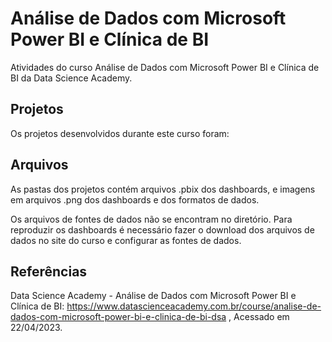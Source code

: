 # Análise de Dados com Microsoft Power BI e Clínica de BI
Atividades do curso Análise de Dados com Microsoft Power BI e Clínica de BI da Data Science Academy.

## Projetos
Os projetos desenvolvidos durante este curso foram:

## Arquivos 
As pastas dos projetos contém arquivos .pbix dos dashboards, e imagens em arquivos .png dos dashboards e dos formatos de dados. 

Os arquivos de fontes de dados não se encontram no diretório. 
Para reproduzir os dashboards é necessário fazer o download dos arquivos de dados no site do curso e configurar as fontes de dados.


## Referências
Data Science Academy - Análise de Dados com Microsoft Power BI e Clínica de BI: 
https://www.datascienceacademy.com.br/course/analise-de-dados-com-microsoft-power-bi-e-clinica-de-bi-dsa ,
Acessado em 22/04/2023.